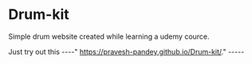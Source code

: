 # Drum-kit
Simple drum website created while learning a udemy cource. 


Just try out this
----" https://pravesh-pandey.github.io/Drum-kit/." -----
